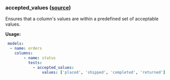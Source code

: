 ### accepted_values ([source](https://docs.getdbt.com/docs/build/data-tests))

Ensures that a column's values are within a predefined set of acceptable values.

**Usage:**

```yaml
 models:
  - name: orders
    columns:
        - name: status
          tests:
            - accepted_values:
                values: ['placed', 'shipped', 'completed', 'returned']

```